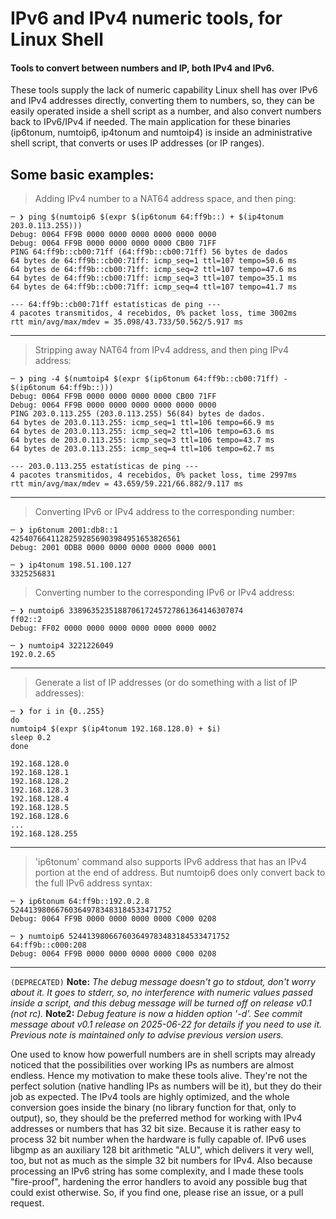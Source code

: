 # IPv6 and IPv4 numeric tools, for Linux Shell
#### Tools to convert between numbers and IP, both IPv4 and IPv6.
These tools supply the lack of numeric capability Linux shell has over IPv6 and IPv4 addresses directly, converting them to numbers, so, they can be easily operated inside a shell script as a number, and also convert numbers back to IPv6/IPv4 if needed.
The main application for these binaries (ip6tonum, numtoip6, ip4tonum and numtoip4) is inside an administrative shell script, that converts or uses IP addresses (or IP ranges).

Some basic examples:
---
> Adding IPv4 number to a NAT64 address space, and then ping:
```
─ ❯ ping $(numtoip6 $(expr $(ip6tonum 64:ff9b::) + $(ip4tonum 203.0.113.255)))
Debug: 0064 FF9B 0000 0000 0000 0000 0000 0000 
Debug: 0064 FF9B 0000 0000 0000 0000 CB00 71FF 
PING 64:ff9b::cb00:71ff (64:ff9b::cb00:71ff) 56 bytes de dados
64 bytes de 64:ff9b::cb00:71ff: icmp_seq=1 ttl=107 tempo=50.6 ms
64 bytes de 64:ff9b::cb00:71ff: icmp_seq=2 ttl=107 tempo=47.6 ms
64 bytes de 64:ff9b::cb00:71ff: icmp_seq=3 ttl=107 tempo=35.1 ms
64 bytes de 64:ff9b::cb00:71ff: icmp_seq=4 ttl=107 tempo=41.7 ms

--- 64:ff9b::cb00:71ff estatísticas de ping ---
4 pacotes transmitidos, 4 recebidos, 0% packet loss, time 3002ms
rtt min/avg/max/mdev = 35.098/43.733/50.562/5.917 ms
```
---
> Stripping away NAT64 from IPv4 address, and then ping IPv4 address:
```
─ ❯ ping -4 $(numtoip4 $(expr $(ip6tonum 64:ff9b::cb00:71ff) - $(ip6tonum 64:ff9b::)))
Debug: 0064 FF9B 0000 0000 0000 0000 CB00 71FF 
Debug: 0064 FF9B 0000 0000 0000 0000 0000 0000 
PING 203.0.113.255 (203.0.113.255) 56(84) bytes de dados.
64 bytes de 203.0.113.255: icmp_seq=1 ttl=106 tempo=66.9 ms
64 bytes de 203.0.113.255: icmp_seq=2 ttl=106 tempo=63.6 ms
64 bytes de 203.0.113.255: icmp_seq=3 ttl=106 tempo=43.7 ms
64 bytes de 203.0.113.255: icmp_seq=4 ttl=106 tempo=62.7 ms

--- 203.0.113.255 estatísticas de ping ---
4 pacotes transmitidos, 4 recebidos, 0% packet loss, time 2997ms
rtt min/avg/max/mdev = 43.659/59.221/66.882/9.117 ms
```
---
> Converting IPv6 or IPv4 address to the corresponding number:
```
─ ❯ ip6tonum 2001:db8::1
42540766411282592856903984951653826561
Debug: 2001 0DB8 0000 0000 0000 0000 0000 0001

─ ❯ ip4tonum 198.51.100.127
3325256831
```

> Converting number to the corresponding IPv6 or IPv4 address:
```
─ ❯ numtoip6 338963523518870617245727861364146307074
ff02::2
Debug: FF02 0000 0000 0000 0000 0000 0000 0002 

─ ❯ numtoip4 3221226049
192.0.2.65
```
---

> Generate a list of IP addresses (or do something with a list of IP addresses):
```
─ ❯ for i in {0..255}
do
numtoip4 $(expr $(ip4tonum 192.168.128.0) + $i)
sleep 0.2
done

192.168.128.0
192.168.128.1
192.168.128.2
192.168.128.3
192.168.128.4
192.168.128.5
192.168.128.6
...
192.168.128.255
```
---

> 'ip6tonum' command also supports IPv6 address that has an IPv4 portion at the end of address. But numtoip6 does only convert back to the full IPv6 address syntax:
```
─ ❯ ip6tonum 64:ff9b::192.0.2.8
524413980667603649783483184533471752
Debug: 0064 FF9B 0000 0000 0000 0000 C000 0208

─ ❯ numtoip6 524413980667603649783483184533471752
64:ff9b::c000:208
Debug: 0064 FF9B 0000 0000 0000 0000 C000 0208 

```
---
`(DEPRECATED)` **Note:** *The debug message doesn't go to stdout, don't worry about it. It goes to stderr, so, no interference with numeric values passed inside a script, and this debug message will be turned off on release v0.1 (not rc).*
**Note2:** *Debug feature is now a hidden option '-d'. See commit message about v0.1 release on 2025-06-22 for details if you need to use it. Previous note is maintained only to advise previous version users.*

One used to know how powerfull numbers are in shell scripts may already noticed that the possibilities over working IPs as numbers are almost endless. Hence my motivation to make these tools alive. They're not the perfect solution (native handling IPs as numbers will be it), but they do their job as expected.
The IPv4 tools are highly optimized, and the whole conversion goes inside the binary (no library function for that, only to output), so, they should be the preferred method for working with IPv4 addresses or numbers that has 32 bit size. Because it is rather easy to process 32 bit number when the hardware is fully capable of. IPv6 uses libgmp as an auxiliary 128 bit arithmetic "ALU", which delivers it very well, too, but not as much as the simple 32 bit numbers for IPv4. Also because processing an IPv6 string has some complexity, and I made these tools "fire-proof", hardening the error handlers to avoid any possible bug that could exist otherwise. So, if you find one, please rise an issue, or a pull request.
